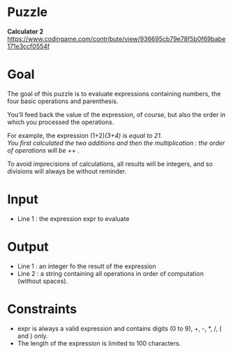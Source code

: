 # Puzzle
**Calculator 2** https://www.codingame.com/contribute/view/936695cb79e78f5b0f69babe171e3ccf0554f

# Goal
The goal of this puzzle is to evaluate expressions containing numbers, the four basic operations and parenthesis.

You'll feed back the value of the expression, of course, but also the order in which you processed the operations.

For example, the expression (1+2)*(3+4) is equal to 21.  
You first calculated the two additions and then the multiplication : the order of operations will be ++* .

To avoid imprecisions of calculations, all results will be integers, and so divisions will always be without reminder.

# Input
* Line 1 : the expression expr to evaluate

# Output
* Line 1 : an integer fo the result of the expression
* Line 2 : a string containing all operations in order of computation (without spaces).

# Constraints
* expr is always a valid expression and contains digits (0 to 9), +, -, *, /, ( and ) only.
* The length of the expression is limited to 100 characters.
